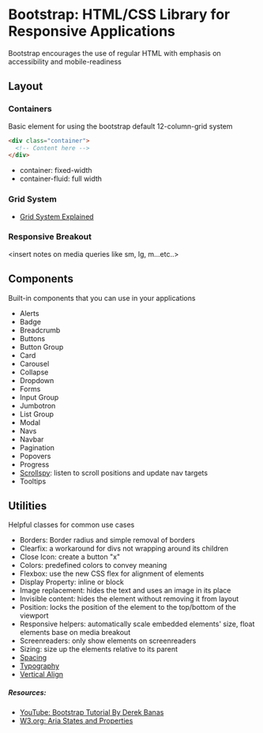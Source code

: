 # Bootstrap: HTML/CSS Library for Responsive Applications
Bootstrap encourages the use of regular HTML with emphasis on accessibility and mobile-readiness

## Layout
### Containers
Basic element for using the bootstrap default 12-column-grid system
```html
<div class="container">
  <!-- Content here -->
</div>
```
- container: fixed-width
- container-fluid: full width

### Grid System
- [Grid System Explained](https://v4-alpha.getbootstrap.com/layout/grid/)

### Responsive Breakout
<insert notes on media queries like sm, lg, m...etc..>

## Components
Built-in components that you can use in your applications
- Alerts
- Badge
- Breadcrumb
- Buttons
- Button Group
- Card
- Carousel
- Collapse
- Dropdown
- Forms
- Input Group
- Jumbotron
- List Group
- Modal
- Navs
- Navbar
- Pagination
- Popovers
- Progress
- [Scrollspy](https://v4-alpha.getbootstrap.com/components/scrollspy/#mdo): listen to scroll positions and update nav targets
- Tooltips

## Utilities
Helpful classes for common use cases
- Borders: Border radius and simple removal of borders
- Clearfix: a workaround for divs not wrapping around its children
- Close Icon: create a button "x" 
- Colors: predefined colors to convey meaning
- Flexbox: use the new CSS flex for alignment of elements
- Display Property: inline or block
- Image replacement: hides the text and uses an image in its place
- Invisible content: hides the element without removing it from layout
- Position: locks the position of the element to the top/bottom of the viewport
- Responsive helpers: automatically scale embedded elements' size, float elements base on media breakout
- Screenreaders: only show elements on screenreaders
- Sizing: size up the elements relative to its parent
- [Spacing](https://v4-alpha.getbootstrap.com/utilities/spacing/)
- [Typography](https://v4-alpha.getbootstrap.com/utilities/typography/)
- [Vertical Align](https://v4-alpha.getbootstrap.com/utilities/vertical-align/)

##### Resources:
- [YouTube: Bootstrap Tutorial By Derek Banas](https://www.youtube.com/watch?v=gqOEoUR5RHg)
- [W3.org: Aria States and Properties](https://www.w3.org/TR/wai-aria/states_and_properties)

